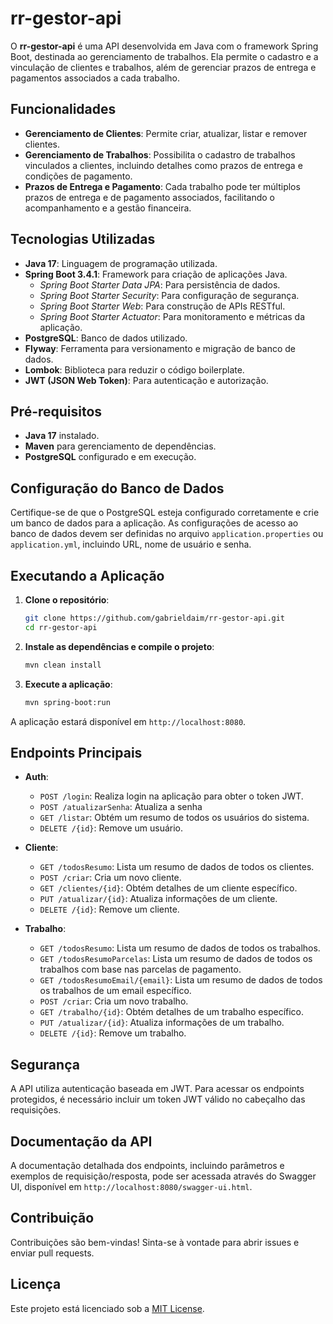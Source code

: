 # rr-gestor-api

O **rr-gestor-api** é uma API desenvolvida em Java com o framework Spring Boot, destinada ao gerenciamento de trabalhos. Ela permite o cadastro e a vinculação de clientes e trabalhos, além de gerenciar prazos de entrega e pagamentos associados a cada trabalho.

## Funcionalidades

- **Gerenciamento de Clientes**: Permite criar, atualizar, listar e remover clientes.
- **Gerenciamento de Trabalhos**: Possibilita o cadastro de trabalhos vinculados a clientes, incluindo detalhes como prazos de entrega e condições de pagamento.
- **Prazos de Entrega e Pagamento**: Cada trabalho pode ter múltiplos prazos de entrega e de pagamento associados, facilitando o acompanhamento e a gestão financeira.

## Tecnologias Utilizadas

- **Java 17**: Linguagem de programação utilizada.
- **Spring Boot 3.4.1**: Framework para criação de aplicações Java.
  - *Spring Boot Starter Data JPA*: Para persistência de dados.
  - *Spring Boot Starter Security*: Para configuração de segurança.
  - *Spring Boot Starter Web*: Para construção de APIs RESTful.
  - *Spring Boot Starter Actuator*: Para monitoramento e métricas da aplicação.
- **PostgreSQL**: Banco de dados utilizado.
- **Flyway**: Ferramenta para versionamento e migração de banco de dados.
- **Lombok**: Biblioteca para reduzir o código boilerplate.
- **JWT (JSON Web Token)**: Para autenticação e autorização.

## Pré-requisitos

- **Java 17** instalado.
- **Maven** para gerenciamento de dependências.
- **PostgreSQL** configurado e em execução.

## Configuração do Banco de Dados

Certifique-se de que o PostgreSQL esteja configurado corretamente e crie um banco de dados para a aplicação. As configurações de acesso ao banco de dados devem ser definidas no arquivo `application.properties` ou `application.yml`, incluindo URL, nome de usuário e senha.

## Executando a Aplicação

1. **Clone o repositório**:

   ```bash
   git clone https://github.com/gabrieldaim/rr-gestor-api.git
   cd rr-gestor-api
   ```

2. **Instale as dependências e compile o projeto**:

   ```bash
   mvn clean install
   ```

3. **Execute a aplicação**:

   ```bash
   mvn spring-boot:run
   ```

A aplicação estará disponível em `http://localhost:8080`.

## Endpoints Principais

- **Auth**:
  - `POST /login`: Realiza login na aplicação para obter o token JWT.
  - `POST /atualizarSenha`: Atualiza a senha
  - `GET /listar`: Obtém um resumo de todos os usuários do sistema.
  - `DELETE /{id}`: Remove um usuário.

- **Cliente**:
  - `GET /todosResumo`: Lista um resumo de dados de todos os clientes.
  - `POST /criar`: Cria um novo cliente.
  - `GET /clientes/{id}`: Obtém detalhes de um cliente específico.
  - `PUT /atualizar/{id}`: Atualiza informações de um cliente.
  - `DELETE /{id}`: Remove um cliente.

- **Trabalho**:
  - `GET /todosResumo`: Lista um resumo de dados de todos os trabalhos.
  - `GET /todosResumoParcelas`: Lista um resumo de dados de todos os trabalhos com base nas parcelas de pagamento.
  - `GET /todosResumoEmail/{email}`: Lista um resumo de dados de todos os trabalhos de um email específico.
  - `POST /criar`: Cria um novo trabalho.
  - `GET /trabalho/{id}`: Obtém detalhes de um trabalho específico.
  - `PUT /atualizar/{id}`: Atualiza informações de um trabalho.
  - `DELETE /{id}`: Remove um trabalho.

## Segurança

A API utiliza autenticação baseada em JWT. Para acessar os endpoints protegidos, é necessário incluir um token JWT válido no cabeçalho das requisições.

## Documentação da API

A documentação detalhada dos endpoints, incluindo parâmetros e exemplos de requisição/resposta, pode ser acessada através do Swagger UI, disponível em `http://localhost:8080/swagger-ui.html`.

## Contribuição

Contribuições são bem-vindas! Sinta-se à vontade para abrir issues e enviar pull requests.

## Licença

Este projeto está licenciado sob a [MIT License](LICENSE).





